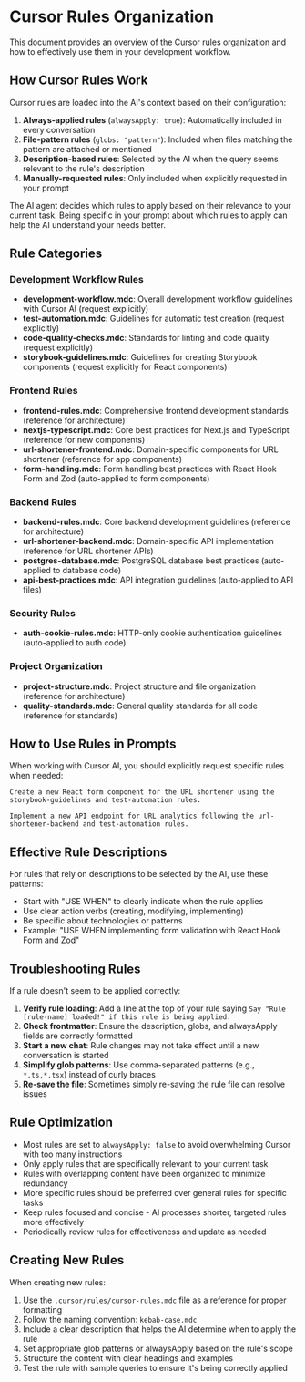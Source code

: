 # Cursor Rules Organization

This document provides an overview of the Cursor rules organization and how to effectively use them in your development workflow.

## How Cursor Rules Work

Cursor rules are loaded into the AI's context based on their configuration:

1. **Always-applied rules** (`alwaysApply: true`): Automatically included in every conversation
2. **File-pattern rules** (`globs: "pattern"`): Included when files matching the pattern are attached or mentioned
3. **Description-based rules**: Selected by the AI when the query seems relevant to the rule's description
4. **Manually-requested rules**: Only included when explicitly requested in your prompt

The AI agent decides which rules to apply based on their relevance to your current task. Being specific in your prompt about which rules to apply can help the AI understand your needs better.

## Rule Categories

### Development Workflow Rules
- **development-workflow.mdc**: Overall development workflow guidelines with Cursor AI (request explicitly)
- **test-automation.mdc**: Guidelines for automatic test creation (request explicitly)
- **code-quality-checks.mdc**: Standards for linting and code quality (request explicitly)
- **storybook-guidelines.mdc**: Guidelines for creating Storybook components (request explicitly for React components)

### Frontend Rules
- **frontend-rules.mdc**: Comprehensive frontend development standards (reference for architecture)
- **nextjs-typescript.mdc**: Core best practices for Next.js and TypeScript (reference for new components)
- **url-shortener-frontend.mdc**: Domain-specific components for URL shortener (reference for app components)
- **form-handling.mdc**: Form handling best practices with React Hook Form and Zod (auto-applied to form components)

### Backend Rules
- **backend-rules.mdc**: Core backend development guidelines (reference for architecture)
- **url-shortener-backend.mdc**: Domain-specific API implementation (reference for URL shortener APIs)
- **postgres-database.mdc**: PostgreSQL database best practices (auto-applied to database code)
- **api-best-practices.mdc**: API integration guidelines (auto-applied to API files)

### Security Rules
- **auth-cookie-rules.mdc**: HTTP-only cookie authentication guidelines (auto-applied to auth code)

### Project Organization
- **project-structure.mdc**: Project structure and file organization (reference for architecture)
- **quality-standards.mdc**: General quality standards for all code (reference for standards)

## How to Use Rules in Prompts

When working with Cursor AI, you should explicitly request specific rules when needed:

```
Create a new React form component for the URL shortener using the storybook-guidelines and test-automation rules.
```

```
Implement a new API endpoint for URL analytics following the url-shortener-backend and test-automation rules.
```

## Effective Rule Descriptions

For rules that rely on descriptions to be selected by the AI, use these patterns:

- Start with "USE WHEN" to clearly indicate when the rule applies
- Use clear action verbs (creating, modifying, implementing)
- Be specific about technologies or patterns
- Example: "USE WHEN implementing form validation with React Hook Form and Zod"

## Troubleshooting Rules

If a rule doesn't seem to be applied correctly:

1. **Verify rule loading**: Add a line at the top of your rule saying `Say "Rule [rule-name] loaded!" if this rule is being applied.`
2. **Check frontmatter**: Ensure the description, globs, and alwaysApply fields are correctly formatted
3. **Start a new chat**: Rule changes may not take effect until a new conversation is started
4. **Simplify glob patterns**: Use comma-separated patterns (e.g., `*.ts,*.tsx`) instead of curly braces
5. **Re-save the file**: Sometimes simply re-saving the rule file can resolve issues

## Rule Optimization

- Most rules are set to `alwaysApply: false` to avoid overwhelming Cursor with too many instructions
- Only apply rules that are specifically relevant to your current task
- Rules with overlapping content have been organized to minimize redundancy
- More specific rules should be preferred over general rules for specific tasks
- Keep rules focused and concise - AI processes shorter, targeted rules more effectively
- Periodically review rules for effectiveness and update as needed

## Creating New Rules

When creating new rules:

1. Use the `.cursor/rules/cursor-rules.mdc` file as a reference for proper formatting
2. Follow the naming convention: `kebab-case.mdc`
3. Include a clear description that helps the AI determine when to apply the rule
4. Set appropriate glob patterns or alwaysApply based on the rule's scope
5. Structure the content with clear headings and examples
6. Test the rule with sample queries to ensure it's being correctly applied